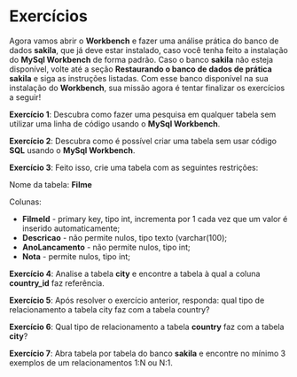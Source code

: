 # Exercícios

Agora vamos abrir o **Workbench** e fazer uma análise prática do banco de dados **sakila**, que já deve estar instalado, caso você tenha feito a instalação do **MySql Workbench** de forma padrão. Caso o banco **sakila** não esteja disponível, volte até a seção **Restaurando o banco de dados de prática sakila** e siga as instruções listadas. Com esse banco disponível na sua instalação do **Workbench**, sua missão agora é tentar finalizar os exercícios a seguir!

**Exercício 1**: Descubra como fazer uma pesquisa em qualquer tabela sem utilizar uma linha de código usando o **MySql Workbench**.

**Exercício 2**: Descubra como é possível criar uma tabela sem usar código **SQL** usando o **MySql Workbench**.

**Exercício 3**: Feito isso, crie uma tabela com as seguintes restrições:

Nome da tabela: **Filme**

Colunas:
  * **FilmeId** - primary key, tipo int, incrementa por 1 cada vez que um valor é inserido automaticamente;
  * **Descricao** - não permite nulos, tipo texto (varchar(100);
  * **AnoLancamento** - não permite nulos, tipo int;
  * **Nota** - permite nulos, tipo int;

**Exercício 4**: Analise a tabela **city** e encontre a tabela à qual a coluna **country_id** faz referência.

**Exercício 5**: Após resolver o exercício anterior, responda: qual tipo de relacionamento a tabela city faz com a tabela country?

**Exercício 6**: Qual tipo de relacionamento a tabela **country** faz com a tabela **city**?

**Exercício 7**: Abra tabela por tabela do banco **sakila** e encontre no mínimo 3 exemplos de um relacionamentos 1:N ou N:1.
